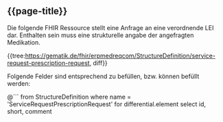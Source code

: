 ## {{page-title}}

Die folgende FHIR Ressource stellt eine Anfrage an eine verordnende LEI dar. Enthalten sein muss eine strukturelle angabe der angefragten Medikation.

{{tree:https://gematik.de/fhir/erpmedreqcom/StructureDefinition/service-request-prescription-request, diff}}

Folgende Felder sind entsprechend zu befüllen, bzw. können befüllt werden:

@```
from StructureDefinition
where name = 'ServiceRequestPrescriptionRequest'
for differential.element
    select id, short, comment
```